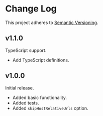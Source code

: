 # Change Log

This project adheres to [Semantic Versioning](http://semver.org/).

## v1.1.0
TypeScript support.
- Add TypeScript definitions.

## v1.0.0
Initial release.
- Added basic functionality.
- Added tests.
- Added `skipHostRelativeUrls` option.

